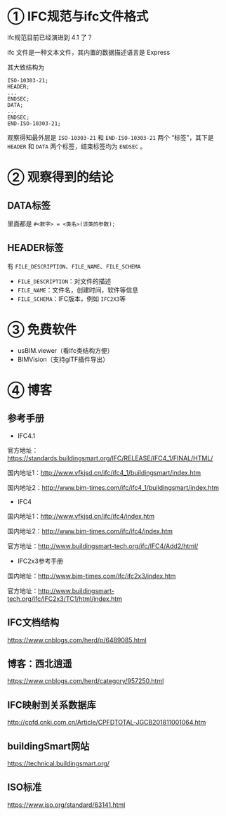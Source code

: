 # ① IFC规范与ifc文件格式

ifc规范目前已经演进到 4.1 了？

ifc 文件是一种文本文件，其内置的数据描述语言是 Express

其大致结构为

```
ISO-10303-21;
HEADER;
...
ENDSEC;
DATA;
...
ENDSEC;
END-ISO-10303-21;
```

观察得知最外层是 `ISO-10303-21` 和 `END-ISO-10303-21` 两个 “标签”，其下是 `HEADER` 和 `DATA` 两个标签，结束标签均为 `ENDSEC` 。

# ② 观察得到的结论

## DATA标签

里面都是 `#<数字> = <类名>(该类的参数);`

## HEADER标签

有 `FILE_DESCRIPTION`、`FILE_NAME`、`FILE_SCHEMA`

- `FILE_DESCRIPTION`：对文件的描述
- `FILE_NAME`：文件名，创建时间，软件等信息
- `FILE_SCHEMA`：IFC版本，例如 `IFC2X3`等

# ③ 免费软件

- usBIM.viewer（看Ifc类结构方便）
- BIMVision（支持glTF插件导出）

# ④ 博客

## 参考手册

- IFC4.1

官方地址：https://standards.buildingsmart.org/IFC/RELEASE/IFC4_1/FINAL/HTML/

国内地址1：http://www.vfkjsd.cn/ifc/ifc4_1/buildingsmart/index.htm

国内地址2：http://www.bim-times.com/ifc/ifc4_1/buildingsmart/index.htm 

- IFC4

国内地址1：http://www.vfkjsd.cn/ifc/ifc4/index.htm

国内地址2：http://www.bim-times.com/ifc/ifc4/index.htm

官方地址：http://www.buildingsmart-tech.org/ifc/IFC4/Add2/html/

- IFC2x3参考手册

国内地址：http://www.bim-times.com/ifc/ifc2x3/index.htm

官方地址：http://www.buildingsmart-tech.org/ifc/IFC2x3/TC1/html/index.htm

## IFC文档结构

https://www.cnblogs.com/herd/p/6489085.html

## 博客：西北逍遥

https://www.cnblogs.com/herd/category/957250.html

## IFC映射到关系数据库

http://cpfd.cnki.com.cn/Article/CPFDTOTAL-JGCB201811001064.htm

## buildingSmart网站

https://technical.buildingsmart.org/

## ISO标准

https://www.iso.org/standard/63141.html